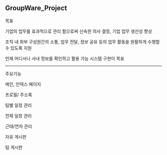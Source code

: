 GroupWare_Project
-----------------
목표

기업의 업무를 효과적으로 관리
함으로써 신속한 의사 결정, 기업
업무 생산성 향상

조직 내 외부 구성원간의 소통, 업무 전달, 정보 공유 등의 업무 활동을 원활하게 수행할 수 있도록 지원

언제 어디서나 사내 정보를 확인하고 활용 가능 시스템 구현이 목표

-----------------
주요기능

메인, 인덱스 페이지

프로필/ 주소록

팀별 일정 관리

전체 일정 관리

근태/연차 관리

자유 게시판

팀 게시판
